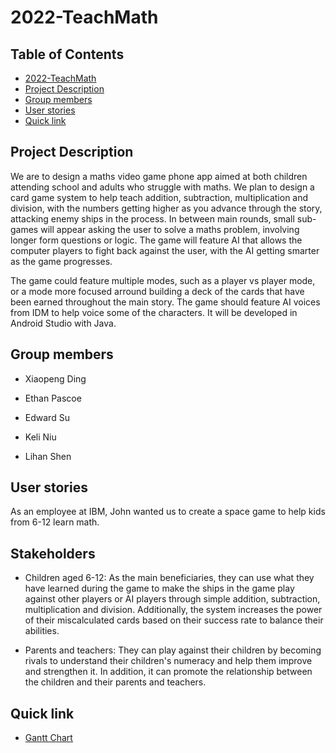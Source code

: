 # 2022-TeachMath

## Table of Contents
- [2022-TeachMath](#2022-teachmath)
- [Project Description](#project-description)
- [Group members](#group-members)
- [User stories](#user-stories)
- [Quick link](#quick-link)
 
## Project Description
We are to design a maths video game phone app aimed at both children attending school and adults who 
struggle with maths. We plan to design a card game system to help teach addition, subtraction, 
multiplication and division, with the numbers getting higher as you advance through the story, 
attacking enemy ships in the process. In between main rounds, small sub-games will appear
asking the user to solve a maths problem, involving longer form questions or logic. The game will feature
AI that allows the computer players to fight back against the user, with the AI getting smarter as the game
progresses.

The game could feature multiple modes, such as a player vs player mode, or a mode more focused arround building
a deck of the cards that have been earned throughout the main story. The game should feature AI voices from
IDM to help voice some of the characters. It will be developed in Android Studio with Java.

## Group members
* Xiaopeng Ding

* Ethan Pascoe

* Edward Su

* Keli Niu

* Lihan Shen

## User stories
As an employee at IBM, John wanted us to create a space game to help kids from 6-12 learn math.

## Stakeholders
* Children aged 6-12: As the main beneficiaries, they can use what they have learned during the game to make the ships in the game play against other players or AI players through simple addition, subtraction, multiplication and division. Additionally, the system increases the power of their miscalculated cards based on their success rate to balance their abilities.

* Parents and teachers: They can play against their children by becoming rivals to understand their children's numeracy and help them improve and strengthen it. In addition, it can promote the relationship between the children and their parents and teachers.

## Quick link
* [Gantt Chart](https://uob-my.sharepoint.com/:x:/g/personal/tm21064_bristol_ac_uk/Eawx_-tD16lDkWZellTm-EgBApA7P2yy6c2a8kqFwhnR7g)
